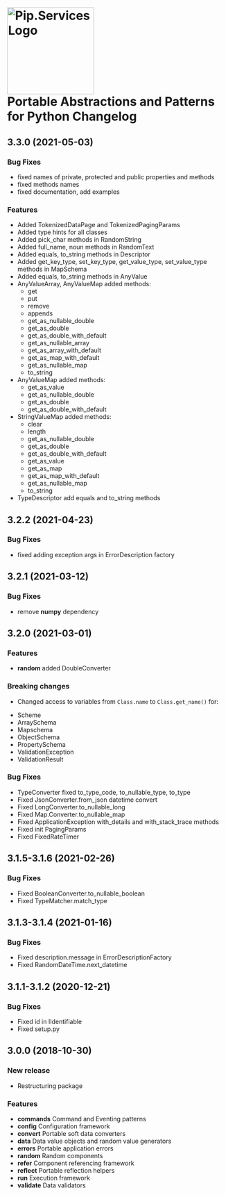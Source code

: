 # <img src="https://uploads-ssl.webflow.com/5ea5d3315186cf5ec60c3ee4/5edf1c94ce4c859f2b188094_logo.svg" alt="Pip.Services Logo" width="200"> <br/> Portable Abstractions and Patterns for Python Changelog


## <a name="3.3.0"></a> 3.3.0 (2021-05-03)

### Bug Fixes
* fixed names of private, protected and public properties and methods
* fixed methods names
* fixed documentation, add examples


### Features
* Added TokenizedDataPage and TokenizedPagingParams
* Added type hints for all classes
* Added pick_char methods in RandomString
* Added full_name, noun methods in RandomText
* Added equals, to_string methods in Descriptor
* Added get_key_type, set_key_type, get_value_type, set_value_type methods in MapSchema
* Added equals, to_string methods in AnyValue
* AnyValueArray, AnyValueMap added methods:
    - get
    - put
    - remove
    - appends
    - get_as_nullable_double
    - get_as_double
    - get_as_double_with_default
    - get_as_nullable_array
    - get_as_array_with_default
    - get_as_map_with_default
    - get_as_nullable_map
    - to_string
* AnyValueMap added methods:
    - get_as_value
    - get_as_nullable_double
    - get_as_double
    - get_as_double_with_default
* StringValueMap added methods:
    - clear
    - length
    - get_as_nullable_double
    - get_as_double
    - get_as_double_with_default
    - get_as_value
    - get_as_map
    - get_as_map_with_default
    - get_as_nullable_map
    - to_string
* TypeDescriptor add equals and to_string methods



## <a name="3.2.2"></a> 3.2.2 (2021-04-23)

### Bug Fixes
* fixed adding exception args in ErrorDescription factory

## <a name="3.2.1"></a> 3.2.1 (2021-03-12)

### Bug Fixes
* remove **numpy** dependency

## <a name="3.2.0"></a> 3.2.0 (2021-03-01)

### Features
* **random** added DoubleConverter


### Breaking changes
* Сhanged access to variables from `Class.name` to `Class.get_name()` for:
- Scheme
- ArraySchema
- Mapschema
- ObjectSchema
- PropertySchema
- ValidationException
- ValidationResult

### Bug Fixes
* TypeConverter fixed to_type_code, to_nullable_type, to_type
* Fixed JsonConverter.from_json datetime convert
* Fixed LongConverter.to_nullable_long
* Fixed Map.Converter.to_nullable_map
* Fixed ApplicationException with_details and with_stack_trace methods
* Fixed init PagingParams
* Fixed FixedRateTimer


## <a name="3.1.5-3.1.6"></a> 3.1.5-3.1.6 (2021-02-26)

### Bug Fixes

* Fixed BooleanConverter.to_nullable_boolean
* Fixed TypeMatcher.match_type

## <a name="3.1.3-3.1.4"></a> 3.1.3-3.1.4 (2021-01-16)

### Bug Fixes

* Fixed description.message in ErrorDescriptionFactory
* Fixed RandomDateTime.next_datetime

## <a name="3.1.1-3.1.2"></a> 3.1.1-3.1.2 (2020-12-21)

### Bug Fixes

* Fixed id in IIdentifiable
* Fixed setup.py

## <a name="3.0.0"></a>3.0.0 (2018-10-30)

### New release
* Restructuring package

### Features
* **commands** Command and Eventing patterns
* **config** Configuration framework
* **convert** Portable soft data converters
* **data** Data value objects and random value generators
* **errors** Portable application errors
* **random** Random components
* **refer** Component referencing framework
* **reflect** Portable reflection helpers
* **run** Execution framework
* **validate** Data validators

